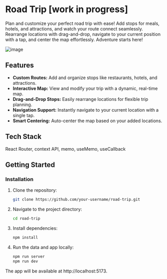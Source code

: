 # Road Trip [work in progress]
Plan and customize your perfect road trip with ease! Add stops for meals, hotels, and attractions, and watch your route connect seamlessly. Rearrange locations with drag-and-drop, navigate to your current position with a tap, and center the map effortlessly. Adventure starts here!

![image](https://github.com/user-attachments/assets/0993988d-f056-4146-982c-976491a02752)

## Features
- **Custom Routes:** Add and organize stops like restaurants, hotels, and attractions.
- **Interactive Map:** View and modify your trip with a dynamic, real-time map.
- **Drag-and-Drop Stops:** Easily rearrange locations for flexible trip planning.
- **Navigation Support:** Instantly navigate to your current location with a single tap.
- **Smart Centering:** Auto-center the map based on your added locations.

## Tech Stack
React Router, context API, memo, useMemo, useCallback

## Getting Started
### Installation
1. Clone the repository:
   ```bash
   git clone https://github.com/your-username/road-trip.git
2. Navigate to the project directory:
   ```bash
   cd road-trip
3. Install dependencies:
   ```bash
   npm install
4. Run the data and app locally:
   ```bash
   npm run server
   npm run dev

The app will be available at http://localhost:5173.
